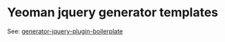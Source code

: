 Yeoman jquery generator templates
=================================

See: [generator-jquery-plugin-boilerplate](https://github.com/danielhusar/generator-jquery-plugin-boilerplate)
